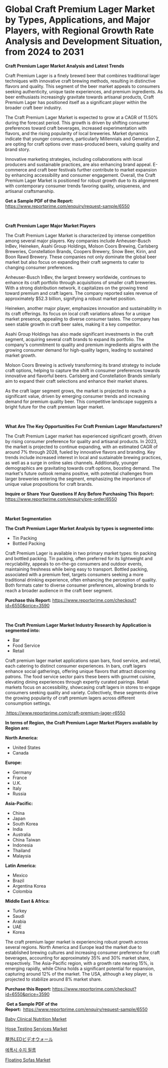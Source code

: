 <p><h1>Global Craft Premium Lager Market by Types, Applications, and Major Players, with Regional Growth Rate Analysis and Development Situation, from 2024 to 2031</h1></p><p><strong>Craft Premium Lager Market Analysis and Latest Trends</strong></p>
<p><p>Craft Premium Lager is a finely brewed beer that combines traditional lager techniques with innovative craft brewing methods, resulting in distinctive flavors and quality. This segment of the beer market appeals to consumers seeking authenticity, unique taste experiences, and premium ingredients. As beer enthusiasts increasingly gravitate towards artisanal products, Craft Premium Lager has positioned itself as a significant player within the broader craft beer industry.</p><p>The Craft Premium Lager Market is expected to grow at a CAGR of 11.50% during the forecast period. This growth is driven by shifting consumer preferences toward craft beverages, increased experimentation with flavors, and the rising popularity of local breweries. Market dynamics indicate that younger consumers, particularly Millennials and Generation Z, are opting for craft options over mass-produced beers, valuing quality and brand story.</p><p>Innovative marketing strategies, including collaborations with local producers and sustainable practices, are also enhancing brand appeal. E-commerce and craft beer festivals further contribute to market expansion by enhancing accessibility and consumer engagement. Overall, the Craft Premium Lager Market is positioned for robust growth due to its alignment with contemporary consumer trends favoring quality, uniqueness, and artisanal craftsmanship.</p></p>
<p><strong>Get a Sample PDF of the Report:&nbsp;</strong> <a href="https://www.reportprime.com/enquiry/request-sample/6550">https://www.reportprime.com/enquiry/request-sample/6550</a></p>
<p>&nbsp;</p>
<p><strong>Craft Premium Lager Major Market Players</strong></p>
<p><p>The Craft Premium Lager Market is characterized by intense competition among several major players. Key companies include Anheuser-Busch InBev, Heineken, Asahi Group Holdings, Molson Coors Brewing, Carlsberg Breweries, Constellation Brands, Coopers Brewery, Snow Beer, Kirin, and Boon Rawd Brewery. These companies not only dominate the global beer market but also focus on expanding their craft segments to cater to changing consumer preferences.</p><p>Anheuser-Busch InBev, the largest brewery worldwide, continues to enhance its craft portfolio through acquisitions of smaller craft breweries. With a strong distribution network, it capitalizes on the growing trend toward premium and craft lagers. The company reported sales revenue of approximately $52.3 billion, signifying a robust market position.</p><p>Heineken, another major player, emphasizes innovation and sustainability in its craft offerings. Its focus on local craft variations allows for a unique market presence, appealing to diverse consumer tastes. The company has seen stable growth in craft beer sales, making it a key competitor.</p><p>Asahi Group Holdings has also made significant investments in the craft segment, acquiring several craft brands to expand its portfolio. The company's commitment to quality and premium ingredients aligns with the growing consumer demand for high-quality lagers, leading to sustained market growth.</p><p>Molson Coors Brewing is actively transforming its brand strategy to include craft options, helping to capture the shift in consumer preferences towards innovative and flavorful beers. Carlsberg and Constellation Brands similarly aim to expand their craft selections and enhance their market shares.</p><p>As the craft lager segment grows, the market is projected to reach a significant value, driven by emerging consumer trends and increasing demand for premium quality beer. This competitive landscape suggests a bright future for the craft premium lager market.</p></p>
<p>&nbsp;</p>
<p><strong>What Are The Key Opportunities For Craft Premium Lager Manufacturers?</strong></p>
<p><p>The Craft Premium Lager market has experienced significant growth, driven by rising consumer preference for quality and artisanal products. In 2023, the market is projected to continue expanding, with an estimated CAGR of around 7% through 2028, fueled by innovative flavors and branding. Key trends include increased interest in local and sustainable brewing practices, as well as a surge in online sales channels. Additionally, younger demographics are gravitating towards craft options, boosting demand. The market's future outlook remains positive, with potential challenges from larger breweries entering the segment, emphasizing the importance of unique value propositions for craft brands.</p></p>
<p><strong>Inquire or Share Your Questions If Any Before Purchasing This Report:</strong> <a href="https://www.reportprime.com/enquiry/pre-order/6550">https://www.reportprime.com/enquiry/pre-order/6550</a></p>
<p>&nbsp;</p>
<p><strong>Market Segmentation</strong></p>
<p><strong>The Craft Premium Lager Market Analysis by types is segmented into:</strong></p>
<p><ul><li>Tin Packing</li><li>Bottled Packing</li></ul></p>
<p><p>Craft Premium Lager is available in two primary market types: tin packing and bottled packing. Tin packing, often preferred for its lightweight and recyclability, appeals to on-the-go consumers and outdoor events, maintaining freshness while being easy to transport. Bottled packing, associated with a premium feel, targets consumers seeking a more traditional drinking experience, often enhancing the perception of quality. Both formats cater to diverse consumer preferences, allowing brands to reach a broader audience in the craft beer segment.</p></p>
<p><strong>Purchase this Report:&nbsp;</strong><a href="https://www.reportprime.com/checkout?id=6550&price=3590">https://www.reportprime.com/checkout?id=6550&price=3590</a></p>
<p>&nbsp;</p>
<p><strong>The Craft Premium Lager Market Industry Research by Application is segmented into:</strong></p>
<p><ul><li>Bar</li><li>Food Service</li><li>Retail</li></ul></p>
<p><p>Craft premium lager market applications span bars, food service, and retail, each catering to distinct consumer experiences. In bars, craft lagers enhance social gatherings, offering unique flavors that attract discerning patrons. The food service sector pairs these beers with gourmet cuisine, elevating dining experiences through expertly curated pairings. Retail markets focus on accessibility, showcasing craft lagers in stores to engage consumers seeking quality and variety. Collectively, these segments drive the growing popularity of craft premium lagers across different consumption settings.</p></p>
<p><a href="https://www.reportprime.com/craft-premium-lager-r6550">&nbsp;https://www.reportprime.com/craft-premium-lager-r6550</a></p>
<p><strong>In terms of Region, the Craft Premium Lager Market Players available by Region are:</strong></p>
<p>
    <p> <strong> North America: </strong>
        <ul>
            <li>United States</li>
            <li>Canada</li>
        </ul>
        </p> 
    <p> <strong> Europe: </strong>
        <ul>
            <li>Germany</li>
            <li>France</li>
            <li>U.K.</li>
            <li>Italy</li>
            <li>Russia</li>
        </ul>
        </p> 
    <p> <strong> Asia-Pacific: </strong>
        <ul>
            <li>China</li>
            <li>Japan</li>
            <li>South Korea</li>
            <li>India</li>
            <li>Australia</li>
            <li>China Taiwan</li>
            <li>Indonesia</li>
            <li>Thailand</li>
            <li>Malaysia</li>
        </ul>
        </p> 
    <p> <strong> Latin America: </strong>
        <ul>
            <li>Mexico</li>
            <li>Brazil</li>
            <li>Argentina Korea</li>
            <li>Colombia</li>
        </ul>
        </p> 
    <p> <strong> Middle East & Africa: </strong>
        <ul>
            <li>Turkey</li>
            <li>Saudi</li>
            <li>Arabia</li>
            <li>UAE</li>
            <li>Korea</li>
        </ul>
    </p>
    </p>
<p><p>The craft premium lager market is experiencing robust growth across several regions. North America and Europe lead the market due to established brewing cultures and increasing consumer preference for craft beverages, accounting for approximately 35% and 30% market share, respectively. The Asia-Pacific region, with a growth rate nearing 15%, is emerging rapidly, while China holds a significant potential for expansion, capturing around 12% of the market. The USA, although a key player, is projected to stabilize around 8% market share.</p></p>
<p><strong>Purchase this Report: </strong><a href="https://www.reportprime.com/checkout?id=6550&price=3590">https://www.reportprime.com/checkout?id=6550&price=3590</a></p>
<p>&nbsp;<strong>Get a Sample PDF of the Report:&nbsp;&nbsp;</strong><a href="https://www.reportprime.com/enquiry/request-sample/6550">https://www.reportprime.com/enquiry/request-sample/6550</a></p>
<p><strong></strong></p>
<p><p><a href="https://github.com/KamrulHadi87/Market-Research-Report-List-1/blob/main/baby-clinical-nutrition-market.md">Baby Clinical Nutrition Market</a></p><p><a href="https://medium.com/@eloisadavis25/how-regional-markets-are-adapting-to-hose-testing-services-market-innovations-294178d79c8e">Hose Testing Services Market</a></p><p><a href="https://medium.com/@manuelmann1976/%E5%B1%8B%E5%A4%96led%E3%83%93%E3%83%87%E3%82%AA%E3%82%A6%E3%82%A9%E3%83%BC%E3%83%AB%E5%B8%82%E5%A0%B4-2024%E5%B9%B4%E3%81%8B%E3%82%892031%E5%B9%B4%E3%81%AE%E4%B8%96%E7%95%8C%E3%81%8A%E3%82%88%E3%81%B3%E5%9C%B0%E5%9F%9F%E3%81%AE%E5%88%86%E6%9E%90-8dc466d82559">屋外LEDビデオウォール</a></p><p><a href="https://medium.com/@wpzbonrg51/%EC%97%90%ED%8F%AD%EC%8B%9C-%EC%88%98%EC%A7%80-%ED%95%84%EB%A6%84-%EC%8B%9C%EC%9E%A5-%EA%B7%9C%EB%AA%A8-%EC%84%B1%EC%9E%A5-%EB%8F%99%ED%96%A5-%ED%86%B5%EA%B3%84-%EB%B0%8F-%EC%98%88%EC%B8%A1-2024-2031-6e7d269d468d">에폭시 수지 필름</a></p><p><a href="https://issuu.com/reportprime-2/docs/floating-sofas-market-size-2030.ppt_ad112e13ff3295">Floating Sofas Market</a></p></p>